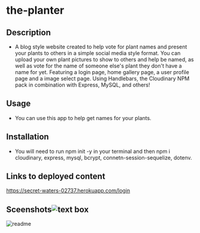 # the-planter

## Description

* A blog style website created to help vote for plant names and present your plants to others in a simple social media style format. You can upload your own plant pictures to show to others and help be named, as well as vote for the name of someone else's plant they don't have a name for yet. Featuring a login page, home gallery page, a user profile page and a image select page. Using Handlebars, the Cloudinary NPM pack in combination with Express, MySQL, and others!

## Usage

* You can use this app to help get names for your plants.
  
## Installation

* You will need to run npm init -y in your terminal and then npm i cloudinary, express, mysql, bcrypt, connetn-session-sequelize, dotenv.
  
## Links to deployed content
https://secret-waters-02737.herokuapp.com/login

## Sceenshots![text box](https://user-images.githubusercontent.com/99621150/168525222-c5e55c47-ded2-4104-8698-8058737744da.png)
![readme](https://user-images.githubusercontent.com/99621150/168525354-6ec410de-4a79-4487-bc54-8f35cac1d608.png)
